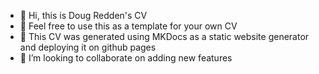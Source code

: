 - 👋 Hi, this is Doug Redden's CV
- 👀 Feel free to use this as a template for your own CV
- 🌱 This CV was generated using MKDocs as a static website generator and deploying it on github pages
- 💞️ I’m looking to collaborate on adding new features

<!---
peterboroughchessclub/peterboroughchessclub is a ✨ special ✨ repository because its `README.md` (this file) appears on your GitHub profile.
You can click the Preview link to take a look at your changes.
--->
